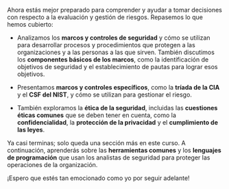 
Ahora estás mejor preparado para comprender y ayudar a tomar decisiones con respecto a la evaluación y gestión de riesgos. Repasemos lo que hemos cubierto:

- Analizamos los **marcos y controles de seguridad** y cómo se utilizan para desarrollar procesos y procedimientos que protegen a las organizaciones y a las personas a las que sirven. También discutimos los **componentes básicos de los marcos**, como la identificación de objetivos de seguridad y el establecimiento de pautas para lograr esos objetivos.
    
- Presentamos **marcos y controles específicos**, como la **tríada de la CIA** y el **CSF del NIST**, y cómo se utilizan para gestionar el riesgo.
    
- También exploramos la **ética de la seguridad**, incluidas las **cuestiones éticas comunes** que se deben tener en cuenta, como la **confidencialidad**, la **protección de la privacidad** y el **cumplimiento de las leyes**.
    

Ya casi terminas; solo queda una sección más en este curso. A continuación, aprenderás sobre las **herramientas comunes** y los **lenguajes de programación** que usan los analistas de seguridad para proteger las operaciones de la organización.

¡Espero que estés tan emocionado como yo por seguir adelante!

